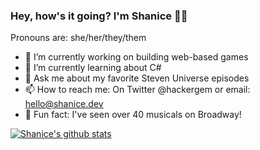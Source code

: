 ### Hey, how's it going? I'm Shanice 👋🏾

Pronouns are: she/her/they/them

- 🔭 I’m currently working on building web-based games
- 🌱 I’m currently learning about C#
- 💬 Ask me about my favorite Steven Universe episodes
- 📫 How to reach me: On Twitter @hackergem or email: hello@shanice.dev
- 🐶 Fun fact: I've seen over 40 musicals on Broadway!

[![Shanice's github stats](https://github-readme-stats.vercel.app/api?username=shanicesmith98&count_private=true&show_icons=true&theme=material-palenight)](https://github.com/anuraghazra/github-readme-stats)

<!--
**shanicesmith98/shanicesmith98** is a ✨ _special_ ✨ repository because its `README.md` (this file) appears on your GitHub profile.

Here are some ideas to get you started:

- 🔭 I’m currently working on ...
- 🌱 I’m currently learning ...
- 👯 I’m looking to collaborate on ...
- 🤔 I’m looking for help with ...
- 💬 Ask me about ...
- 📫 How to reach me: ...
- 😄 Pronouns: ...
- ⚡ Fun fact: ...
-->
